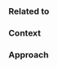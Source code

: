 ### Related to

<!-- Place to list the issues and PRs this PR is related to -->

### Context

<!-- Place to describe the issue or to provide more information about why this PR is needed -->

### Approach

<!-- Place to describe the approach taken which can be an overview, list of created/changed components, where to look at -->
